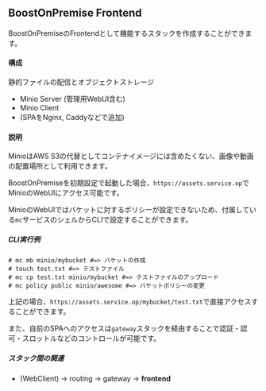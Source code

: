 ## BoostOnPremise Frontend

BoostOnPremiseのFrontendとして機能するスタックを作成することができます。

#### 構成

静的ファイルの配信とオブジェクトストレージ

- Minio Server (管理用WebUI含む)
- Minio Client
- (SPAをNginx, Caddyなどで追加)

#### 説明

MinioはAWS S3の代替としてコンテナイメージには含めたくない、画像や動画の配置場所として利用できます。

BoostOnPremiseを初期設定で起動した場合、`https://assets.service.op`でMinioのWebUIにアクセス可能です。

MinioのWebUIではバケットに対するポリシーが設定できないため、付属している`mc`サービスのシェルからCLIで設定することができます。

##### CLI実行例

```
# mc mb minio/mybucket #=> バケットの作成
# touch test.txt #=> テストファイル
# mc cp test.txt minio/mybucket #=> テストファイルのアップロード
# mc policy public minio/awesome #=> バケットポリシーの変更

```

上記の場合、`https://assets.service.op/mybucket/test.txt`で直接アクセスすることができます。

また、自前のSPAへのアクセスは`gateway`スタックを経由することで認証・認可・スロットルなどのコントロールが可能です。

##### スタック間の関連

- (WebClient) -> routing -> gateway -> **frontend**
